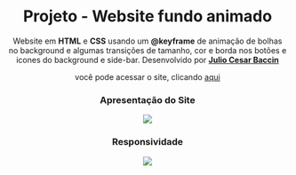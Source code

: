 <h1 align="center"> 
Projeto - Website fundo animado
</h1>
 
 <p align="center">
 Website em <strong>HTML</strong> e <strong>CSS</strong> usando um <strong>@keyframe</strong> de animação de bolhas no background e algumas transições de tamanho, cor e borda nos botões e icones do background e side-bar. Desenvolvido por <a target="_blank" rel="external" href="https://github.com/juliobaccin/"><strong>Julio Cesar Baccin</strong></a>
 </p>

<p align="center">
 você pode acessar o site, clicando <a href="https://juliobaccin.github.io/Projeto-Website-animado-bolhas/">aqui</a>
</p>

<div align="center">
<h3> 
 Apresentação do Site
</h3>
<img src="https://github.com/juliobaccin/Projeto-Website-animado-bolhas/blob/main/site.gif">
<h3>
  Responsividade
 </h3> 
<img src="https://github.com/juliobaccin/Projeto-Website-animado-bolhas/blob/main/responsividade.gif">
</div>
